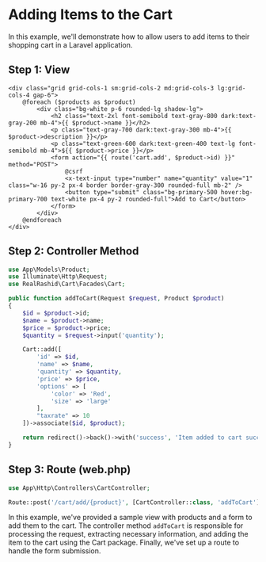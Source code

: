 # Adding Items to the Cart

In this example, we'll demonstrate how to allow users to add items to their shopping cart in a Laravel application.

## Step 1: View

```blade
<div class="grid grid-cols-1 sm:grid-cols-2 md:grid-cols-3 lg:grid-cols-4 gap-6">
    @foreach ($products as $product)
        <div class="bg-white p-6 rounded-lg shadow-lg">
            <h2 class="text-2xl font-semibold text-gray-800 dark:text-gray-200 mb-4">{{ $product->name }}</h2>
            <p class="text-gray-700 dark:text-gray-300 mb-4">{{ $product->description }}</p>
            <p class="text-green-600 dark:text-green-400 text-lg font-semibold mb-4">${{ $product->price }}</p>
            <form action="{{ route('cart.add', $product->id) }}" method="POST">
                @csrf
                <x-text-input type="number" name="quantity" value="1" class="w-16 py-2 px-4 border border-gray-300 rounded-full mb-2" />
                <button type="submit" class="bg-primary-500 hover:bg-primary-700 text-white px-4 py-2 rounded-full">Add to Cart</button>
            </form>
        </div>
    @endforeach
</div>
```

## Step 2: Controller Method

```php
use App\Models\Product;
use Illuminate\Http\Request;
use RealRashid\Cart\Facades\Cart;

public function addToCart(Request $request, Product $product)
{
    $id = $product->id;
    $name = $product->name;
    $price = $product->price;
    $quantity = $request->input('quantity');

    Cart::add([
        'id' => $id,
        'name' => $name,
        'quantity' => $quantity,
        'price' => $price,
        'options' => [
            'color' => 'Red',
            'size' => 'large'
        ],
        "taxrate" => 10
    ])->associate($id, $product);

    return redirect()->back()->with('success', 'Item added to cart successfully!');
}
```

## Step 3: Route (web.php)

```php
use App\Http\Controllers\CartController;

Route::post('/cart/add/{product}', [CartController::class, 'addToCart'])->name('cart.add');
```

In this example, we've provided a sample view with products and a form to add them to the cart. The controller method `addToCart` is responsible for processing the request, extracting necessary information, and adding the item to the cart using the Cart package. Finally, we've set up a route to handle the form submission.
